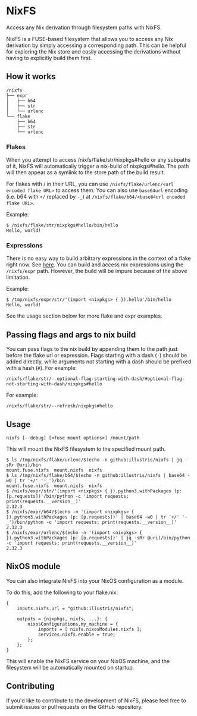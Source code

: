 # NixFS

Access any Nix derivation through filesystem paths with NixFS.

NixFS is a FUSE-based filesystem that allows you to access any Nix derivation by simply accessing a corresponding path. This can be helpful for exploring the Nix store and easily accessing the derivations without having to explicitly build them first.

## How it works

```
/nixfs
├── expr
│   ├── b64
│   ├── str
│   └── urlenc
└── flake
    ├── b64
    ├── str
    └── urlenc
```

### Flakes

When you attempt to access /nixfs/flake/str/nixpkgs#hello or any subpaths of it, NixFS will automatically trigger a nix-build of nixpkgs#hello. The path will then appear as a symlink to the store path of the build result.

For flakes with / in their URL, you can use `/nixfs/flake/urlenc/<url encoded flake URL>` to access them.
You can also use `base64url` encoding (i.e. b64 with `+/` replaced by `-_`) at `/nixfs/flake/b64/<base64url encoded flake URL>`.

Example:
```
$ /nixfs/flake/str/nixpkgs#hello/bin/hello
Hello, world!

```

### Expressions

There is no easy way to build arbitrary expressions in the context of a flake right now. See [here](https://github.com/NixOS/nix/issues/5567). You can build and access nix expressions using the `/nixfs/expr` path. However, the build will be impure because of the above limitation.

Example:
```
$ /tmp/nixfs/expr/str/'(import <nixpkgs> { }).hello'/bin/hello
Hello, world!
```

See the usage section below for more flake and expr examples.

## Passing flags and args to nix build

You can pass flags to the nix build by appending them to the path just before the flake url or expression. Flags starting with a dash (`-`) should be added directly, while arguments not starting with a dash should be prefixed with a hash (`#`). For example:

```
/nixfs/flake/str/--optional-flag-starting-with-dash/#optional-flag-not-starting-with-dash/nixpkgs#hello
```

For example:

```
/nixfs/flake/str/--refresh/nixpkgs#hello
```

## Usage

```
nixfs [--debug] [<fuse mount options>] /mount/path
```

This will mount the NixFS filesystem to the specified mount path.

```
$ ls /tmp/nixfs/flake/urlenc/$(echo -n github:illustris/nixfs | jq -sRr @uri)/bin
mount.fuse.nixfs  mount.nixfs  nixfs
$ ls /tmp/nixfs/flake/b64/$(echo -n github:illustris/nixfs | base64 -w0 | tr '+/' '-_')/bin
mount.fuse.nixfs  mount.nixfs  nixfs
$ /nixfs/expr/str/'(import <nixpkgs> { }).python3.withPackages (p: [p.requests])'/bin/python -c 'import requests; print(requests.__version__)'
2.32.3
$ /nixfs/expr/b64/$(echo -n '(import <nixpkgs> { }).python3.withPackages (p: [p.requests])' | base64 -w0 | tr '+/' '-_')/bin/python -c 'import requests; print(requests.__version__)'
2.32.3
$ /nixfs/expr/urlenc/$(echo -n '(import <nixpkgs> { }).python3.withPackages (p: [p.requests])' | jq -sRr @uri)/bin/python -c 'import requests; print(requests.__version__)'
2.32.3
```

## NixOS module

You can also integrate NixFS into your NixOS configuration as a module.

To do this, add the following to your flake.nix:

```
{
	inputs.nixfs.url = "github:illustris/nixfs";
	
	outputs = {nixpkgs, nixfs, ...}: {
		nixosConfigurations.my_machine = {
			imports = [ nixfs.nixosModules.nixfs ];
			services.nixfs.enable = true;
		};
	};
}
```

This will enable the NixFS service on your NixOS machine, and the filesystem will be automatically mounted on startup.

## Contributing

If you'd like to contribute to the development of NixFS, please feel free to submit issues or pull requests on the GitHub repository.
